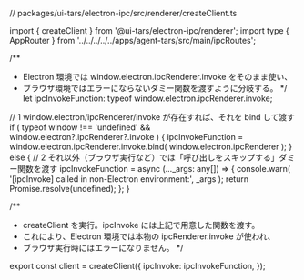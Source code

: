 // packages/ui-tars/electron-ipc/src/renderer/createClient.ts

import { createClient } from '@ui-tars/electron-ipc/renderer';
import type { AppRouter } from '../../../../../apps/agent-tars/src/main/ipcRoutes';

/**
 * Electron 環境では window.electron.ipcRenderer.invoke をそのまま使い、
 * ブラウザ環境ではエラーにならないダミー関数を渡すように分岐する。
 */
let ipcInvokeFunction: typeof window.electron.ipcRenderer.invoke;

// 1 window.electron/ipcRenderer/invoke が存在すれば、それを bind して渡す
if (
  typeof window !== 'undefined' &&
  window.electron?.ipcRenderer?.invoke
) {
  ipcInvokeFunction = window.electron.ipcRenderer.invoke.bind(
    window.electron.ipcRenderer
  );
} else {
  // 2 それ以外（ブラウザ実行など）では「呼び出しをスキップする」ダミー関数を渡す
  ipcInvokeFunction = async (..._args: any[]) => {
    console.warn(
      '[ipcInvoke] called in non-Electron environment:',
      _args
    );
    return Promise.resolve(undefined);
  };
}

/**
 * createClient を実行。ipcInvoke には上記で用意した関数を渡す。
 * これにより、Electron 環境では本物の ipcRenderer.invoke が使われ、
 * ブラウザ実行時にはエラーになりません。
 */

 
export const client = createClient<AppRouter>({
  ipcInvoke: ipcInvokeFunction,
});

